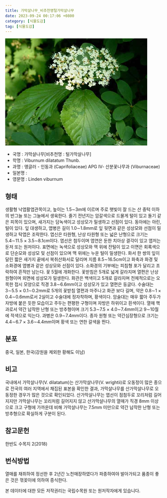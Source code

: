```yaml
---
title: 가막살나무_비추천명털가막살나무
date: 2023-09-24 00:17:06 +0800
category: [식물도감]
tag: [식물도감]
---
```




![가막살나무[비추천명 : 털가막살나무]](/assets/img/fileUpload/plants/basic/Caprifoliaceae/Viburnum/22830/1_th2.JPG)
- 국명 : 가막살나무[비추천명 : 털가막살나무]
- 학명 : Viburnum dilatatum Thunb.
- 과명 : 앵글러 - 인동과 (Caprifoliaceae) APG Ⅳ- 산분꽃나무과 (Viburnaceae)
- 일본명 : 
- 영문명 : Linden viburnum


## 형태
생활형 낙엽활엽관목이고, 높이는 1.5∼3m에 이르며 주로 햇빛이 잘 드는 산 중턱 이하의 반그늘 또는 그늘에서 생육한다. 줄기 전년지는 암갈색으로 드물게 털이 있고 돌기 같은 피목이 있으며, 새가지는 담녹색이고 성상모가 밀생하고 선점이 있다. 동아에는 아린, 털이 있다. 잎 대생하고, 엽병은 길이 1.0∼1.8mm로 잎 뒷면과 같은 성상모와 선점이 밀생하고 탁엽은 조락한다. 엽신은 타원형, 난상 타원형 또는 넓은 난형으로 크기는 5.4∼11.5 × 3.5∼8.1cm이다. 엽선은 첨두이며 엽연은 둔한 치아상 결각이 있고 엽저는 둔저 또는 원저이다. 표면에는 녹색으로 성상모와 맥 위에 잔털이 있고 이면은 회록색으로 단순모와 성상모 및 선점이 있으며 맥 위에는 누운 털이 밀생한다. 화서 한 쌍의 잎이 달린 짧은 새가지 끝에서 복취산화서로 달리며 지름 8.5∼16.5cm이고 화축과 화경 및 소화경에 엽병과 같은 성상모와 선점이 있다. 소화경의 기부에는 피침형 포가 달리고 조락하여 흔적만 남는다. 꽃 5월에 개화한다. 꽃받침은 5개로 넓게 갈라지며 열편은 난상 원형이며 외면에 성상모가 밀생한다. 화관은 백색이고 5개로 갈라지며 전체적으로는 오목한 접시 모양으로 직경 3.8∼6.6mm이고 성상모가 있고 열편은 둥글다. 수술대는 3∼5.5 × 0.1∼0.2mm로 5개의 꽃받침 열편과 마주나고 화관 보다 길며, 약은 0.8∼1 × 0.4∼0.6mm로서 2실이고 수술대에 정자착하며, 황색이다. 암술대는 매우 짧아 주두가 자방에 붙은 듯한 모습이고 주두는 편평한 구형이며 자방은 하위이고 흰색이다. 열매 핵과로서 약간 납작한 난형 또는 방추형이며 크기 5.3∼7.5 × 4.0∼7.4mm이고 9∼10월에 적색으로 익는다. 과병은 0.9∼7.4mm이다. 종자 원형 또는 약간심장형으로 크기는 4.4∼6.7 × 3.6∼4.4mm이며 황색 또는 연한 갈색을 띈다. 
## 분포
중국, 일본, 한국(강원을 제외한 황해도 이남)
## 비고
국내에서 가막살나무(V. dilatatum)는 산가막살나무(V. wrightii)로 오동정이 많은 종으로 전국의 여러 지역에서 채집된 표본을 확인한 결과, 가막살나무를 산가막살나무로 오동정한 경우가 많은 것으로 확인되었다. 산가막살나무는 엽선이 점첨두로 꼬리처럼 길어지지만 가막살나무는 꼬리처럼 길어지지 않고 산가막살나무의 열매가 직경 8mm 이상으로 크고 구형에 가까운데 비해 가막살나무는 7.5mm 미만으로 약간 납작한 난형 또는 방추형으로 확실하게 구분이 된다.
## 참고문헌
한반도 수목지 2(2018)
## 번식방법
열매를 채취하여 정선한 후 2년간 노천매장하였다가 파종하여야 발아가되고 품종이 좋은 것은 꺾꽂이에 의하여 증식한다.






본 데이터에 대한 모든 저작권리는 국립수목원 또는 원저작자에게 있습니다.
